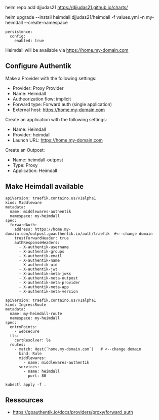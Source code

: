 
helm repo add djjudas21 https://djjudas21.github.io/charts/

helm upgrade --install heimdall djjudas21/heimdall -f values.yml -n my-heimdall --create-namespace

```
persistence:
  config:
    enabled: true
```


Heimdall will be available via https://home.my-domain.com


## Configure Authentik

Make a Provider with the following settings:
* Provider: Proxy Provider
* Name: Heimdall
* Autheorization flow: implicit
* Forward type: Forward auth (single application)
* External host: https://home.my-domain.com

Create an application with the following settings:
* Name: Heimdall
* Provider: heimdall
* Launch URL: https://home.my-domain.com

Create an Outpost:
* Name: heimdall-outpost
* Type: Proxy
* Application: Heimdall




## Make Heimdall available

```
apiVersion: traefik.containo.us/v1alpha1
kind: Middleware
metadata:
  name: middlewares-authentik
  namespace: my-heimdall
spec:
  forwardAuth:
    address: https://home.my-domain.com/outpost.goauthentik.io/auth/traefik  #<--change domain
    trustForwardHeader: true
    authResponseHeaders:
      - X-authentik-username
      - X-authentik-groups
      - X-authentik-email
      - X-authentik-name
      - X-authentik-uid
      - X-authentik-jwt
      - X-authentik-meta-jwks
      - X-authentik-meta-outpost
      - X-authentik-meta-provider
      - X-authentik-meta-app
      - X-authentik-meta-version
```




```
apiVersion: traefik.containo.us/v1alpha1
kind: IngressRoute
metadata:
  name: my-heimdall-route
  namespace: my-heimdall
spec:
  entryPoints:
    - websecure
  tls:
    certResolver: le
  routes:
    - match: Host(`home.my-domain.com`)   # <--change domain
      kind: Rule
      middlewares:
        - name: middlewares-authentik
      services:
        - name: heimdall
          port: 80
```

```kubectl apply -f .```




## Ressources
* https://goauthentik.io/docs/providers/proxy/forward_auth